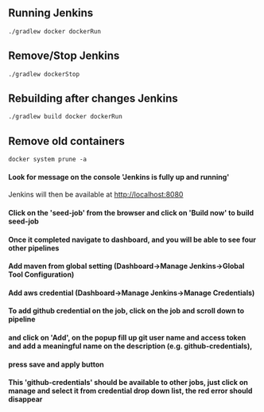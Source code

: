 ## Running Jenkins

`./gradlew docker dockerRun`

## Remove/Stop Jenkins

`./gradlew dockerStop`

## Rebuilding after changes Jenkins

`./gradlew build docker dockerRun`


## Remove old containers

`docker system prune -a`

#### Look for message on the console 'Jenkins is fully up and running'
Jenkins will then be available at [http://localhost:8080](http://localhost:8080)

#### Click on the 'seed-job' from the browser and click on 'Build now' to build seed-job

#### Once it completed navigate to dashboard, and you will be able to see four other pipelines
#### Add maven from global setting (Dashboard->Manage Jenkins->Global Tool Configuration)
#### Add aws credential (Dashboard->Manage Jenkins->Manage Credentials)
#### To add github credential on the job, click on the job and scroll down to pipeline 
#### and click on 'Add', on the popup fill up git user name and access token and add a meaningful name on the description (e.g. github-credentials), 
#### press save and apply button 
#### This 'github-credentials' should be available to other jobs, just click on manage and select it from credential drop down list, the red error should disappear


